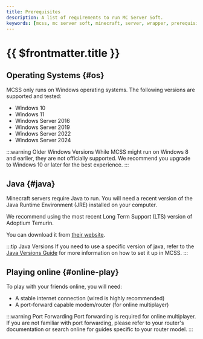 ```yaml
---
title: Prerequisites
description: A list of requirements to run MC Server Soft.
keywords: [mcss, mc server soft, minecraft, server, wrapper, prerequisites, requirements]
---
```


# {{ $frontmatter.title }}

## Operating Systems {#os}

MCSS only runs on Windows operating systems. The following versions are supported and tested:

- Windows 10
- Windows 11
- Windows Server 2016
- Windows Server 2019
- Windows Server 2022
- Windows Server 2024

:::warning Older Windows Versions
While MCSS might run on Windows 8 and earlier, they are not officially supported.
We recommend you upgrade to Windows 10 or later for the best experience.
:::

## Java {#java}

Minecraft servers require Java to run. You will need a recent version of the Java Runtime Environment (JRE) installed on your computer.

We recommend using the most recent Long Term Support (LTS) version of Adoptium Temurin.

You can download it from [their website](https://adoptium.net/temurin/releases/?os=windows&arch=x64&version=latest).

:::tip Java Versions
If you need to use a specific version of java, refer to the [Java Versions Guide](/advanced/java-version) for more information on how to set it up in MCSS.
:::

## Playing online {#online-play}

To play with your friends online, you will need:

- A stable internet connection (wired is highly recommended)
- A port-forward capable modem/router (for online multiplayer)

:::warning Port Forwarding
Port forwarding is required for online multiplayer. If you are not familiar with port forwarding, please refer to your router's documentation or search online for guides specific to your router model.
:::
